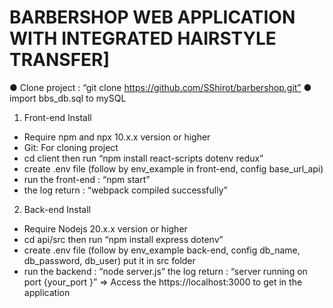 # BARBERSHOP WEB APPLICATION WITH INTEGRATED  HAIRSTYLE TRANSFER]
●	Clone project : “git clone https://github.com/SShirot/barbershop.git”
●	import bbs_db.sql to mySQL
1.	Front-end Install 
-	Require npm and npx 10.x.x version or higher
-	Git: For cloning project
-	cd client then run “npm install react-scripts dotenv redux”
-	create .env file (follow by env_example in front-end, config base_url_api)
-	run the front-end : “npm start”
-	the log return : “webpack compiled successfully” 
2.	Back-end Install 
-	Require Nodejs 20.x.x version or higher
-	cd api/src then run “npm install express dotenv”
-	create .env file (follow by env_example back-end, config db_name, db_password, db_user) put it in src folder
-	run the backend : “node server.js”
the log return : “server running on port {your_port }”
=> Access the https://localhost:3000 to get in the application
